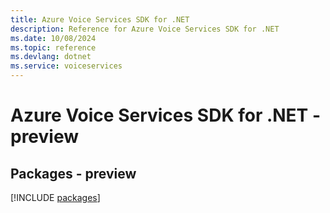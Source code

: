 ```yaml
---
title: Azure Voice Services SDK for .NET
description: Reference for Azure Voice Services SDK for .NET
ms.date: 10/08/2024
ms.topic: reference
ms.devlang: dotnet
ms.service: voiceservices
---
```

# Azure Voice Services SDK for .NET - preview
## Packages - preview
[!INCLUDE [packages](voice-services-index.md)]